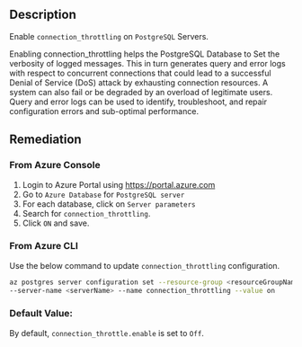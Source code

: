 ## Description

Enable `connection_throttling` on `PostgreSQL` Servers.

Enabling connection_throttling helps the PostgreSQL Database to Set the verbosity of logged messages. This in turn generates query and error logs with respect to concurrent connections that could lead to a successful Denial of Service (DoS) attack by exhausting connection resources. A system can also fail or be degraded by an overload of legitimate users. Query and error logs can be used to
identify, troubleshoot, and repair configuration errors and sub-optimal performance.

## Remediation

### From Azure Console

  1. Login to Azure Portal using https://portal.azure.com
  2. Go to `Azure Database` for `PostgreSQL server`
  3. For each database, click on `Server parameters`
  4. Search for `connection_throttling`.
  5. Click `ON` and save.

### From Azure CLI

Use the below command to update `connection_throttling` configuration.

```bash
az postgres server configuration set --resource-group <resourceGroupName>
--server-name <serverName> --name connection_throttling --value on
```

### Default Value:

By default, `connection_throttle.enable` is set to `Off`.